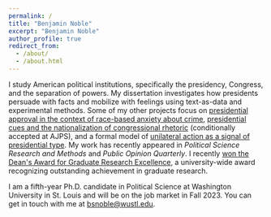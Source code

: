 ```yaml
---
permalink: /
title: "Benjamin Noble"
excerpt: "Benjamin Noble"
author_profile: true
redirect_from: 
  - /about/
  - /about.html
---
```


I study American political institutions, specifically the presidency, Congress, and the separation of powers. My dissertation investigates how presidents persuade with facts and mobilize with feelings using text-as-data and experimental methods. Some of my other projects focus on [presidential approval in the context of race-based anxiety about crime](https://academic.oup.com/poq/advance-article/doi/10.1093/poq/nfab074/6530176?guestAccessKey=fbab726b-6f74-4bc6-ae40-3f4625a25add), [presidential cues and the nationalization of congressional rhetoric](/files/papers/noble_presidentialcues.pdf) (conditionally accepted at AJPS), and a formal model of [unilateral action as a signal of presidential type](https://www.cambridge.org/core/journals/political-science-research-and-methods/article/energy-versus-safety-unilateral-action-voter-welfare-and-executive-accountability/83154F276FCBB0FC7745284A36CE4FA4). My work has recently appeared in *Political Science Research and Methods* and *Public Opinion Quarterly*. I recently [won the Dean's Award for Graduate Research Excellence](https://artsci.wustl.edu/ampersand/graduate-students-recognized-research-excellence), a university-wide award recognizing outstanding achievement in graduate research.

I am a fifth-year Ph.D. candidate in Political Science at Washington University in St. Louis and will be on the job market in Fall 2023. You can get in touch with me at [bsnoble@wustl.edu](mailto:bsnoble@wustl.edu).